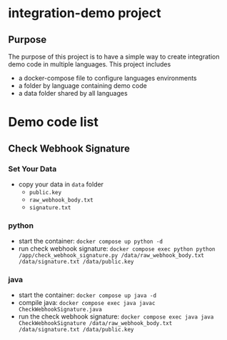 # integration-demo project

## Purpose
The purpose of this project is to have a simple way to create integration demo code in multiple languages.
This project includes
- a docker-compose file to configure languages environments
- a folder by language containing demo code
- a data folder shared by all languages

# Demo code list
## Check Webhook Signature
### Set Your Data
- copy your data in `data` folder
  - `public.key`
  - `raw_webhook_body.txt`
  - `signature.txt`
### python

- start the container: `docker compose up python -d`
- run check webhook signature: `docker compose exec python python /app/check_webhook_signature.py /data/raw_webhook_body.txt /data/signature.txt /data/public.key`

### java
- start the container: `docker compose up java -d`
- compile java: `docker compose exec java javac CheckWebhookSignature.java`
- run the check webhook signature: `docker compose exec java java CheckWebhookSignature /data/raw_webhook_body.txt /data/signature.txt /data/public.key`